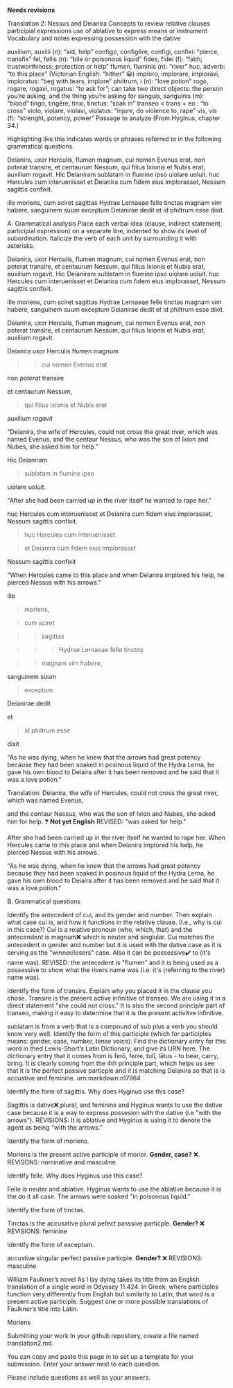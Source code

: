 **Needs revisions**

Translation 2: Nessus and Deianira
Concepts to review
relative clauses
participial expressions
use of ablative to express means or instrument
Vocabulary and notes
expressing possession with the dative

auxilium, auxilii (n): “aid, help”
configo, configĕre, configi, confixi: “pierce, transfix”
fel, fellis (n): “bile or poisonous liquid”
fides, fidei (f): “faith; trustworthiness; protection or help”
flumen, fluminis (n): “river”
huc, adverb: “to this place” (Victorian English: “hither” 😀)
imploro, implorare, imploravi, imploratus: “beg with tears, implore”
philtrum, i (n): “love potion”
rogo, rogare, rogavi, rogatus: “to ask for”; can take two direct objects: the person you’re asking, and the thing you’re asking for
sanguis, sanguinis (m): “blood”
tingo, tingĕre, tinxi, tinctus: “soak in”
transeo < trans + eo : “to cross”
violo, violare, violavi, violatus: “injure, do violence to, rape”
vis, vis (f): “strenght, potency, power”
Passage to analyze
(From Hyginus, chapter 34.)

Highlighting like this indicates words or phrases referred to in the following grammatical questions.

Deianira, uxor Herculis, flumen magnum, cui nomen Evenus erat, non poterat transire, et centaurum Nessum, qui filius Ixionis et Nubis erat, auxilium rogavit. Hic Deianiram sublatam in flumine ipso uiolare uoluit. huc Hercules cum interuenisset et Deianira cum fidem eius implorasset, Nessum sagittis confixit.

ille moriens, cum sciret sagittas Hydrae Lernaeae felle tinctas magnam vim habere, sanguinem suum exceptum Deianirae dedit et id philtrum esse dixit.

A. Grammatical analysis
Place each verbal idea (clause, indirect statement, participial expression) on a separate line, indented to show its level of subordination. Italicize the verb of each unit by surrounding it with asterisks.

Deianira, uxor Herculis, flumen magnum, cui nomen Evenus erat, non poterat transire, et centaurum Nessum, qui filius Ixionis et Nubis erat, auxilium rogavit. Hic Deianiram sublatam in flumine ipso uiolare uoluit. huc Hercules cum interuenisset et Deianira cum fidem eius implorasset, Nessum sagittis confixit.

ille moriens, cum sciret sagittas Hydrae Lernaeae felle tinctas magnam vim habere, sanguinem suum exceptum Deianirae dedit et id philtrum esse dixit.


Deianira, uxor Herculis, flumen magnum, cui nomen Evenus erat, non poterat transire, et centaurum Nessum, qui filius Ixionis et Nubis erat, auxilium rogavit.

Deianira uxor Herculis flumen magnum 

>> cui nomen Evenus erat

non *poterat* transire 

et centaurum Nessum, 

>qui filius Ixionis et Nubis erat

auxilium *rogavit*

"Deianira, the wife of Hercules, could not cross the great river, which was named Evenus, and the centaur Nessus, who was the son of Ixion and Nubes, she asked him for help."



Hic Deianiram 

> sublatam in flumine ipso 

uiolare uoluit.

"After she had been carried up in the river itself he wanted to rape her."
 


huc Hercules cum interuenisset et Deianira cum fidem eius implorasset, Nessum sagittis confixit.



> huc Hercules cum interuenisset

> et Deianira cum fidem eius implorasset

Nessum sagittis confixit


"When Hercules came to this place and when Deianira implored his help, he pierced Nessus with his arrows."




ille
> moriens,

> cum *sciret*

> > sagittas 

> > > Hydrae Lernaeae felle *tinctas*

> > magnam vim *habere*,

sanguinem suum

> exceptum

Deianirae dedit 

et

>id philtrum esse

dixit

"As he was dying, when he knew that the arrows had great potency because they had been soaked in posinous liquid of the Hydra Lerna, he gave his own blood to Deiaira after it has been removed and he said that it was a love potion." 


Translation: 
Deianira, the wife of Hercules, could not cross the great river, which was named Evenus, 

and the centaur Nessus, who was the son of Ixion and Nubes, she asked him for help. ❓ **Not yet English** REVISED: "was asked for help."

After she had been carried up in the river itself he wanted to rape her. When Hercules came to this place and when Deianira implored his help, he pierced Nessus with his arrows.

"As he was dying, when he knew that the arrows had great potency because they had been soaked in posinous liquid of the Hydra Lerna, he gave his own blood to Deiaira after it has been removed and he said that it was a love potion." 

B. Grammatical questions


Identify the antecedent of cui, and its gender and number. Then explain what case cui is, and how it functions in the relative clause. (I.e., why is cui in this case?)
Cui is a relative pronoun (who, which, that) and the antecendent is magnum❌ which is neuter and singlular. Cui matches the antecedent in gender and number but it is used with the dative case as it is serving as the "winner/losers" case. Also it can be possessive✔️ to (it's name was).  REVISED: the antecedent is "flumen" and it is being used as a possessive to show what the rivers name was (i.e. it's (referring to the river) name was). 



Identify the form of transire. Explain why you placed it in the clause you chose.
Transire is the present active infinitive of transeo. We are using it in a direct statement "she could not cross." It is also the second principle part of transeo, making it easy to determine that it is the present activitve infinitive. 



sublatam is from a verb that is a compound of sub plus a verb you should know very well. Identify the form of this participle (which for participles means: gender, case, number, tense voice). Find the dictionary entry for this word in thed Lewis-Short’s Latin Dictionary, and give its URN here.
The dictionary entry that it comes from is ferō, ferre, tulī, lātus - to bear, carry, bring. It is clearly coming from the 4th principle part, which helps us see that it is the perfect passive particple and it is matching Deianira so that is is accustive and feminine. urn:markdown:n17964



Identify the form of sagittis. Why does Hyginus use this case?

Sagittis is dative❌,plural, and feminine and Hyginus wants to use the dative case because it is a way to express possesion with the dative (i.e "with the arrows").  REVISIONS: It is ablative and Hyginus is using it to denote the agent as being "with the arrows." 



Identify the form of moriens.

Moriens is the present active participle of morior. **Gender, case?** ❌. REVISONS: nominative and masculine. 



Identify felle. Why does Hyginus use this case?

Felle is neuter and ablative. Hyginus wants to use the ablative because it is the do it all case. The arrows were soaked "in poisonous liquid." 




Identify the form of tinctas.

Tinctas is the accusative plural pefect passsive particple. **Gender?** ❌ REVISIONS: feminine



Identify the form of exceptum.

accustive singular perfect passive particple. **Gender?** ❌ REVISIONS: masculine 



William Faulkner’s novel As I lay dying takes its title from an English translation of a single word in Odyssey 11.424. In Greek, where participles function very differently from English but similarly to Latin, that word is a present active participle. Suggest one or more possible translations of Faulkner’s title into Latin.

Moriens


Submitting your work
In your github repository, create a file named translation2.md.

You can copy and paste this page in to set up a template for your submission. Enter your answer next to each question.

Please include questions as well as your answers.
